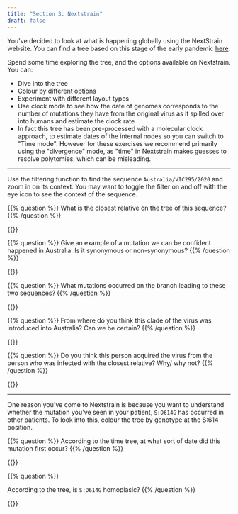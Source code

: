```yaml
---
title: "Section 3: Nextstrain"
draft: false
---
```


You've decided to look at what is happening globally using the NextStrain website. You can find a tree based on this stage of the early pandemic <a href="https://nextstrain.org/groups/blab/ncov/tutorial?c=country&m=div"  target="_blank">here</a>.

Spend some time exploring the tree, and the options available on Nextstrain. You can:

- Dive into the tree
- Colour by different options
- Experiment with different layout types
- Use clock mode to see how the date of genomes corresponds to the number of mutations they have from the original virus as it spilled over into humans and estimate the clock rate
- In fact this tree has been pre-processed with a molecular clock approach, to estimate dates of the internal nodes so you can switch to "Time mode". However for these exercises we recommend primarily using the "divergence" mode, as "time" in Nextstrain makes guesses to resolve polytomies, which can be misleading.



-----

Use the filtering function to find the sequence `Australia/VIC295/2020` and zoom in on its context. You may want to toggle the filter on and off with the eye icon to see the context of the sequence.


{{% question %}}
What is the closest relative on the tree of this sequence?
{{% /question %}}

{{<answerbox key="sadkposagdddkposa" >}}

{{% question %}}
Give an example of a mutation we can be confident happened in Australia. Is it synonymous or non-synonymous?
{{% /question %}}

{{<answerbox key="sadkposagdssadddkposa" >}}

{{% question %}}
What mutations occurred on the branch leading to these two sequences?
{{% /question %}}

{{<answerbox key="sadkposagdssadddkposa" >}}

{{% question %}}
From where do you think this clade of the virus was introduced into Australia? Can we be certain?
{{% /question %}}

{{<answerbox key="sad34kpokpkasdpoosadkposa" >}}

{{% question %}}
Do you think this person acquired the virus from the person who was infected with the closest relative? Why/ why not?
{{% /question %}}

{{<answerbox key="2334fdddw" >}}


-----

One reason you've come to Nextstrain is because you want to understand whether the mutation you've seen in your patient, `S:D614G` has occurred in other patients. To look into this, colour the tree by genotype at the S:614 position.


{{% question %}}
According to the time tree, at what sort of date did this mutation first occur?
{{% /question %}}
    
{{<answerbox key="sad2323kposagdkasdposa" >}}
    
{{% question %}}

According to the tree, is `S:D614G` homoplasic?
{{% /question %}}

{{<answerbox key="sad2323ksadsdposagdkposa" >}}



